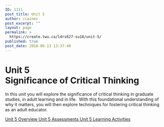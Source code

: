 ```yaml
---
ID: 1111
post_title: Unit 5
author: ccaines
post_excerpt: ""
layout: page
permalink: >
  https://create.twu.ca/ldrs627-su18/unit-5/
published: true
post_date: 2018-06-13 13:37:40
---
```

<!--themify_builder_static--><h1>Unit 5<br />Significance of Critical Thinking</h1>
 <p>In this unit you will explore the significance of critical thinking in graduate studies, in adult learning and in life.  With this foundational understanding of why it matters, you will then explore techniques for fostering critical thinking as an adult educator.</p>
 
 <a href="https://create.twu.ca/ldrs627-su18/unit-5-overview/"> Unit 5 Overview </a> <a href="https://create.twu.ca/ldrs627-su18/unit-5-assessment/"> Unit 5 Assessments </a> <a href="https://create.twu.ca/ldrs627-su18/unit-5-learning-activities/"> Unit 5 Learning Activities </a><!--/themify_builder_static-->